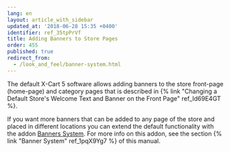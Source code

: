 ```yaml
---
lang: en
layout: article_with_sidebar
updated_at: '2018-06-28 15:35 +0400'
identifier: ref_35tpPrVf
title: Adding Banners to Store Pages
order: 455
published: true
redirect_from:
  - /look_and_feel/banner-system.html
---
```

The default X-Cart 5 software allows adding banners to the store front-page (home-page) and category pages that is described in {% link "Changing a Default Store's Welcome Text and Banner on the Front Page" ref_Id69E4GT %}. 

If you want more banners that can be added to any page of the store and placed in different locations you can extend the default functionality with the addon [Banners System](https://market.x-cart.com/addons/banner-system.html "Adding Banners to Store Pages"). For more info on this addon, see the section {% link "Banner System" ref_1pqX9Yg7 %} of this manual.


